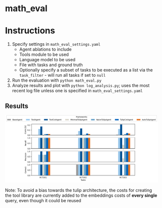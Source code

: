 # math_eval

# Instructions
1. Specify settings in `math_eval_settings.yaml`
   * Agent ablations to include
   * Tools module to be used
   * Language model to be used
   * File with tasks and ground truth
   * Optionally specify a subset of tasks to be executed as a list via the `task_filter` - will run all tasks if set to `null`
2. Run the evaluation with `python math_eval.py`
3. Analyze results and plot with `python log_analysis.py`; uses the most recent log file unless one is specified in `math_eval_settings.yaml`

## Results
![math eval plot](math.eval.png)

Note: To avoid a bias towards the tulip architecture, the costs for creating the tool library
are currently added to the embeddings costs of **every single** query, even though it could be reused
